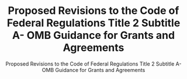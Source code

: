 ---
layout: resources-landing
title: "Proposed Revisions to the Code of Federal Regulations Title 2 Subtitle A- OMB Guidance for Grants and Agreements"
subtitle: "Proposed Revisions to the Code of Federal Regulations Title 2 Subtitle A- OMB Guidance for Grants and Agreements"
doc-link: ../assets/files/CFR-listening-session.pdf
filters: guidance omb 2020
fiscal_year: 2020
---